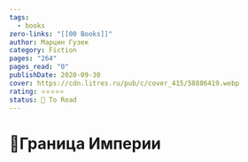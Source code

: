 ```yaml
---
tags:
  - books
zero-links: "[[00 Books]]"
author: Марцин Гузек
category: Fiction
pages: "264"
pages_read: "0"
publishDate: 2020-09-30
cover: https://cdn.litres.ru/pub/c/cover_415/58886419.webp
rating: ⭐⭐⭐⭐⭐
status: 📌 To Read
---
```

# 📔Граница Империи